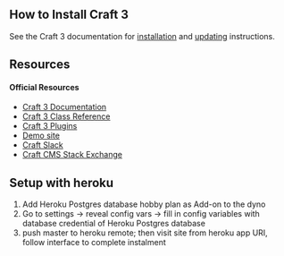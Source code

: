 
## How to Install Craft 3

See the Craft 3 documentation for [installation](https://docs.craftcms.com/v3/installation.html) and [updating](https://docs.craftcms.com/v3/updating.html) instructions.

## Resources

#### Official Resources
- [Craft 3 Documentation](https://docs.craftcms.com/v3/)
- [Craft 3 Class Reference](https://docs.craftcms.com/api/v3/)
- [Craft 3 Plugins](https://plugins.craftcms.com)
- [Demo site](https://demo.craftcms.com/)
- [Craft Slack](https://craftcms.com/community#slack)
- [Craft CMS Stack Exchange](http://craftcms.stackexchange.com/)

## Setup with heroku
1. Add Heroku Postgres database hobby plan as Add-on to the dyno
2. Go to settings -> reveal config vars -> fill in config variables with database credential of Heroku Postgres database
3. push master to heroku remote; then visit site from heroku app URI, follow interface to complete instalment 